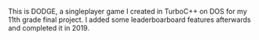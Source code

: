 This is DODGE, a singleplayer game I created in TurboC++ on DOS for my 11th grade final project. I added some leaderboarboard features afterwards and completed it in 2019.
